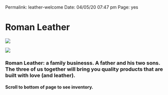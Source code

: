 
Permalink: leather-welcome
Date: 04/05/20 07:47 pm
Page: yes

# Roman Leather

![][image-1]

![][image-2]

### Roman Leather: a family businesss. A father and his two sons. The three of us together will bring you quality products that are built with love (and leather).

#### Scroll to bottom of page to see inventory.

[image-1]:	https://i.imgur.com/uopMheH.jpg
[image-2]:	https://i.imgur.com/9wMtvaV.jpg